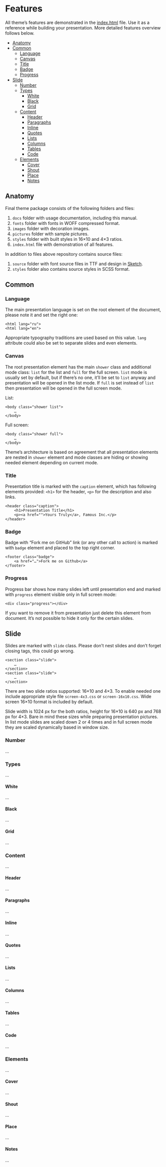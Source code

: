 # Features

All theme’s features are demonstrated in the [index.html](../index.html) file. Use it as a reference while building your presentation. More detailed features overview follows below.

- [Anatomy](#anatomy)
- [Common](#common)
	- [Language](#language)
	- [Canvas](#canvas)
	- [Title](#title)
	- [Badge](#badge)
	- [Progress](#progress)
- [Slide](#slide)
	- [Number](#number)
	- [Types](#types)
		- [White](#white)
		- [Black](#black)
		- [Grid](#grid)
	- [Content](#content)
		- [Header](#header)
		- [Paragraphs](#paragraphs)
		- [Inline](#inline)
		- [Quotes](#quotes)
		- [Lists](#lists)
		- [Columns](#columns)
		- [Tables](#tables)
		- [Code](#code)
	- [Elements](#elements)
		- [Cover](#cover)
		- [Shout](#shout)
		- [Place](#place)
		- [Notes](#notes)

## Anatomy

Final theme package consists of the following folders and files:

1. `docs` folder with usage documentation, including this manual.
2. `fonts` folder with fonts in WOFF compressed format.
3. `images` folder with decoration images.
4. `pictures` folder with sample pictures.
5. `styles` folder with built styles in 16×10 and 4×3 ratios.
6. `index.html` file with demonstration of all features.

In addition to files above repository contains source files:

1. `source` folder with font source files in TTF and design in [Sketch](http://bohemiancoding.com/sketch/).
2. `styles` folder also contains source styles in SCSS format.

## Common

### Language

The main presentation language is set on the root element of the document, please note it and set the right one:

	<html lang="ru">
	<html lang="en">

Appropriate typography traditions are used based on this value. `lang` attribute could also be set to separate slides and even elements.

### Canvas

The root presentation element has the main `shower` class and additional mode class: `list` for the list and `full` for the full screen. `list` mode is usually set by default, but if there’s no one, it’ll be set to `list` anyway and presentation will be opened in the list mode. If `full` is set instead of `list` then presentation will be opened in the full screen mode.

List:

	<body class="shower list">
		…
	</body>

Full screen:

	<body class="shower full">
		…
	</body>

Theme’s architecture is based on agreement that all presentation elements are nested in `shower` element and mode classes are hiding or showing needed element depending on current mode.

### Title

Presentation title is marked with the `caption` element, which has following elements provided: `<h1>` for the header, `<p>` for the description and also links.

	<header class="caption">
		<h1>Presentation Title</h1>
		<p><a href="">Yours Truly</a>, Famous Inc.</p>
	</header>

### Badge

Badge with “Fork me on GitHub” link (or any other call to action) is marked with `badge` element and placed to the top right corner.

	<footer class="badge">
		<a href="…">Fork me on Github</a>
	</footer>

### Progress

Progress bar shows how many slides left until presentation end and marked with `progress` element visible only in full screen mode:

	<div class="progress"></div>

If you want to remove it from presentation just delete this element from document. It’s not possible to hide it only for the certain slides.

## Slide

Slides are marked with `slide` class. Please don’t nest slides and don’t forget closing tags, this could go wrong.

	<section class="slide">
		…
	</section>
	<section class="slide">
		…
	</section>

There are two slide ratios supported: 16×10 and 4×3. To enable needed one include appropriate style file `screen-4x3.css` or `screen-16x10.css`. Wide screen 16×10 format is included by default.

Slide width is 1024 px for the both ratios, height for 16×10 is 640 px and 768 px for 4×3. Bare in mind these sizes while preparing presentation pictures. In list mode slides are scaled down 2 or 4 times and in full screen mode they are scaled dynamically based in window size.

### Number

…

### Types

…

#### White

…

#### Black

…

#### Grid

…

### Content

…

#### Header

…

#### Paragraphs

…

#### Inline

…

#### Quotes

…

#### Lists

…

#### Columns

…

#### Tables

…

#### Code

…

### Elements

…

#### Cover

…

#### Shout

…

#### Place

…

#### Notes

…
